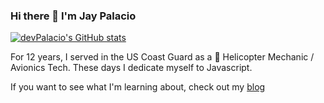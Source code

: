 ### Hi there 👋 I'm Jay Palacio
<!--- <img src="/160112-G-GV559-576.jpeg" height=195> -->
[![devPalacio's GitHub stats](https://github-readme-stats.vercel.app/api?username=devPalacio&count_private=true&show_icons=true&theme=tokyonight)](https://github.com/anuraghazra/github-readme-stats)


For 12 years, I served in the US Coast Guard as a 🚁 Helicopter Mechanic / Avionics Tech. These days I dedicate myself to Javascript.

If you want to see what I'm learning about, check out my [blog](https://devpalacio.github.io/blog/blog/)

<!--
**devPalacio/devPalacio** is a ✨ _special_ ✨ repository because its `README.md` (this file) appears on your GitHub profile.

Here are some ideas to get you started:

- 🔭 I’m currently working on ...
- 🌱 I’m currently learning ...
- 👯 I’m looking to collaborate on ...
- 🤔 I’m looking for help with ...
- 💬 Ask me about ...
- 📫 How to reach me: ...
- 😄 Pronouns: ...
- ⚡ Fun fact: ...
-->
